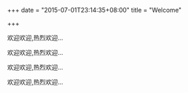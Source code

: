 +++
date = "2015-07-01T23:14:35+08:00"
title = "Welcome"

+++

欢迎欢迎,热烈欢迎...

欢迎欢迎,热烈欢迎...

欢迎欢迎,热烈欢迎...

欢迎欢迎,热烈欢迎...